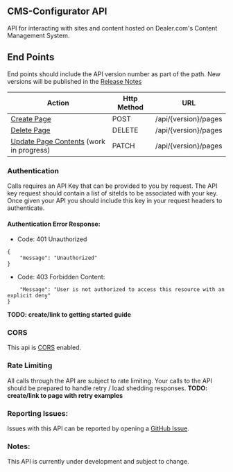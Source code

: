 **CMS-Configurator API**
----
API for interacting with sites and content hosted on Dealer.com's Content Management System. 

## End Points
End points should include the API version number as part of the path. New versions will be published in the [Release Notes](./release-notes.md)

| Action | Http Method | URL |
| ---- | ---- | ---- |
| [Create Page](./endpoints/pages/create.md) | POST | /api/{version}/pages |
| [Delete Page](./endpoints/pages/delete.md) | DELETE | /api/{version}/pages |
| [Update Page Contents](./endpoints/pages/update.md) (work in progress) | PATCH | /api/{version}/pages |
  
### Authentication
Calls requires an API Key that can be provided to you by request. The API key request should contain a list of siteIds to be associated with your key. Once given your API you should include this key in your request headers to authenticate. 
#### Authentication Error Response:
* Code: 401 Unauthorized
```
{
    "message": "Unauthorized"
}
```
* Code: 403 Forbidden
Content: 
```{
    "Message": "User is not authorized to access this resource with an explicit deny"
}
```
**TODO: create/link to getting started guide**

### CORS
This api is [CORS](https://developer.mozilla.org/en-US/docs/Web/HTTP/CORS) enabled.

### Rate Limiting 
All calls through the API are subject to rate limiting. Your calls to the API should be prepared to handle retry / load shedding responses. 
**TODO: create/link to page with retry examples**  

### Reporting Issues: 
Issues with this API can be reported by opening a [GitHub Issue](https://docs.github.com/en/issues/tracking-your-work-with-issues/creating-an-issue). 

### **Notes:**
This API is currently under development and subject to change.
